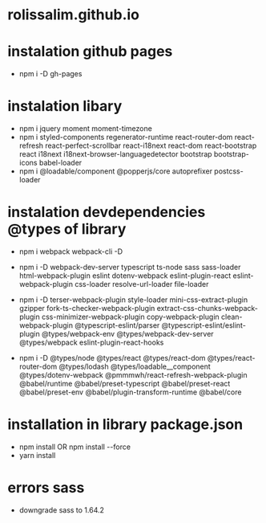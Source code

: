 # rolissalim.github.io

# instalation github pages
- npm i -D gh-pages

# instalation libary

- npm i jquery moment moment-timezone
- npm i styled-components regenerator-runtime react-router-dom react-refresh react-perfect-scrollbar react-i18next react-dom react-bootstrap react i18next i18next-browser-languagedetector bootstrap bootstrap-icons babel-loader
- npm i @loadable/component @popperjs/core autoprefixer postcss-loader

# instalation devdependencies @types of library

- npm i webpack webpack-cli -D
- npm i -D webpack-dev-server typescript ts-node sass sass-loader html-webpack-plugin eslint dotenv-webpack eslint-plugin-react eslint-webpack-plugin css-loader resolve-url-loader file-loader
- npm i -D terser-webpack-plugin style-loader mini-css-extract-plugin gzipper fork-ts-checker-webpack-plugin extract-css-chunks-webpack-plugin css-minimizer-webpack-plugin copy-webpack-plugin clean-webpack-plugin @typescript-eslint/parser @typescript-eslint/eslint-plugin @types/webpack-env @types/webpack-dev-server @types/webpack eslint-plugin-react-hooks

- npm i -D @types/node @types/react @types/react-dom @types/react-router-dom @types/lodash @types/loadable\_\_component @types/dotenv-webpack @pmmmwh/react-refresh-webpack-plugin @babel/runtime @babel/preset-typescript @babel/preset-react @babel/preset-env @babel/plugin-transform-runtime @babel/core


# installation in library package.json
- npm install OR npm install --force
- yarn install 


# errors sass 
- downgrade sass to 1.64.2
